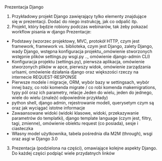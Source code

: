 Prezentacja Django

1. Przykładowy projekt Django zawięrający tylko elementy znajdujące się w prezentacji. Dodać do niego instrukcję, jak co odpalić itp.
2. Projekt, który będzie robiony podczas webinarów, tak żeby pokazać workflow pisania w django
Prezentacje:
* Podstawy (wzorzec projektowy, MVC, protokół HTTP, czym jest framework, framework vs. biblioteka, czym jest Django, zalety Django, wady Django, wstępna konfiguracja projektu,,omówienie stworzonych wstępnie plików settings.py wsgi.py .., omówienie django-admin CLI)
* Konfiguracja projektu (settings.py), pierwsza aplikacja, omówienie stworzonych plików w apce, pierwszy widok, omówienie zarządzania urlsami, omówienie działania django oraz większości rzeczy na internecie REQUEST-RESPONSE
* Pierwsze modele i migracje, ORM, wybór bazy w settingsach, wybór innej bazy, co robi komenda migrate / co robi komenda makemigrations, typy pól oraz ich parametry, relacje Jeden do wielu, jeden do jednego, wiele do wielu (znaleźć odpowiednie przykłady)
* python shell, django admin, rejestrowanie modeli, querysetym czym są oraz jak
wyciągać istotne informacje
* Zawaansowane widoki (widoki klasowe, widoki, przekazywanie parametrów do templatki), django template language (czym jest, filtry, tagi, zmienne), omówienie obiektu request (co posiada), sesje i ciasteczka
* Własny model użytkownika, tabela pośrednia dla M2M (through), wsgi oraz asgi w Django 3.0

3. Prezentacja (podzielona na części), omawiające kolejne aspekty Django. Do każdej części podpiąć wiele przydatnych linków

